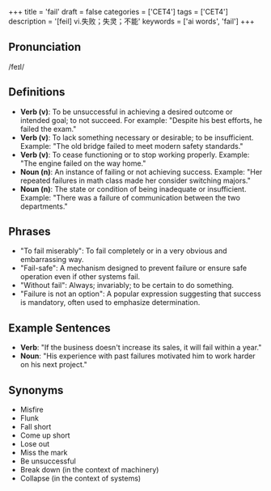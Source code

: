 +++
title = 'fail'
draft = false
categories = ['CET4']
tags = ['CET4']
description = '[feil] vi.失败；失灵；不能'
keywords = ['ai words', 'fail']
+++

## Pronunciation
/feɪl/

## Definitions
- **Verb (v)**: To be unsuccessful in achieving a desired outcome or intended goal; to not succeed. For example: "Despite his best efforts, he failed the exam."
- **Verb (v)**: To lack something necessary or desirable; to be insufficient. Example: "The old bridge failed to meet modern safety standards."
- **Verb (v)**: To cease functioning or to stop working properly. Example: "The engine failed on the way home."
- **Noun (n)**: An instance of failing or not achieving success. Example: "Her repeated failures in math class made her consider switching majors."
- **Noun (n)**: The state or condition of being inadequate or insufficient. Example: "There was a failure of communication between the two departments."

## Phrases
- "To fail miserably": To fail completely or in a very obvious and embarrassing way.
- "Fail-safe": A mechanism designed to prevent failure or ensure safe operation even if other systems fail.
- "Without fail": Always; invariably; to be certain to do something.
- "Failure is not an option": A popular expression suggesting that success is mandatory, often used to emphasize determination.

## Example Sentences
- **Verb**: "If the business doesn't increase its sales, it will fail within a year."
- **Noun**: "His experience with past failures motivated him to work harder on his next project."

## Synonyms
- Misfire
- Flunk
- Fall short
- Come up short
- Lose out
- Miss the mark
- Be unsuccessful
- Break down (in the context of machinery)
- Collapse (in the context of systems)
